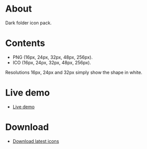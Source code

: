 # About

Dark folder icon pack.

# Contents

- PNG (16px, 24px, 32px, 48px, 256px).
- ICO (16px, 24px, 32px, 48px, 256px).

Resolutions 16px, 24px and 32px simply show the shape in white.

# Live demo

- [Live demo](https://jesuscc1993.github.io/new-carved-gray-icons/demo/)

# Download

- [Download latest icons](https://github.com/jesuscc1993/new-carved-gray-icons/archive/refs/heads/gh-pages.zip)
